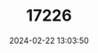 ---
title: "17226"
category: "Phyllotis gerbillus"
draft: false
date: 2024-02-22 13:03:50
languages:
  English: ["Gerbil Leaf-eared Mouse"]
---